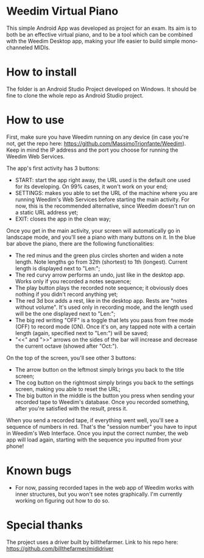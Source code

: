 # Weedim Virtual Piano
This simple Android App was developed as project for an exam. Its aim is to both be an effective virtual piano, and to be a tool which can be combined with the Weedim Desktop app, making your life easier to build simple mono-channeled MIDIs.

# How to install
The folder is an Android Studio Project developed on Windows. It should be fine to clone the whole repo as Android Studio project.

# How to use
First, make sure you have Weedim running on any device (in case you're not, get the repo here: https://github.com/MassimoTrionfante/Weedim). Keep in mind the IP address and the port you choose for running the Weedim Web Services.

The app's first activity has 3 buttons:
- START: start the app right away, the URL used is the default one used for its developing. On 99% cases, it won't work on your end;
- SETTINGS: makes you able to set the URL of the machine where you are running Weedim's Web Services before starting the main activity. For now, this is the recommended alternative, since Weedim doesn't run on a static URL address yet;
- EXIT: closes the app in the clean way;

Once you get in the main activity, your screen will automatically go in landscape mode, and you'll see a piano with many buttons on it.
In the blue bar above the piano, there are the following functionalities:
- The red minus and the green plus circles shorten and widen a note length. Note lengths go from 32th (shortest) to 1th (longest). Current length is displayed next to "Len:";
- The red curvy arrow performs an undo, just like in the desktop app. Works only if you recorded a notes sequence;
- The play button plays the recorded note sequence; it obviously does nothing if you didn't record anything yet;
- The red 3d box adds a rest, like in the desktop app. Rests are "notes without volume". It's used only in recording mode, and the length used will be the one displayed next to "Len:";
- The big red writing "OFF" is a toggle that lets you pass from free mode (OFF) to record mode (ON). Once it's on, any tapped note with a certain length (again, specified next to "Len:") will be saved;
- "<<" and ">>" arrows on the sides of the bar will increase and decrease the current octave (showed after "Oct:").

On the top of the screen, you'll see other 3 buttons:
- The arrow button on the leftmost simply brings you back to the title screen;
- The cog button on the rightmost simply brings you back to the settings screen, making you able to reset the URL;
- The big button in the middle is the button you press when sending your recorded tape to Weedim's database. Once you recorded something, after you're satisfied with the result, press it.

When you send a recorded tape, if everything went well, you'll see a sequence of numbers in red. That's the "session number" you have to input in Weedim's Web Interface. Once you input the correct number, the web app will load again, starting with the sequence you inputted from your phone!

# Known bugs
- For now, passing recorded tapes in the web app of Weedim works with inner structures, but you won't see notes graphically. I'm currently working on figuring out how to do so.

# Special thanks
The project uses a driver built by billthefarmer. Link to his repo here: https://github.com/billthefarmer/mididriver
